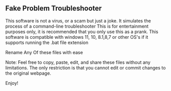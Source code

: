 ## Fake Problem Troubleshooter
This software is not a virus, or a scam but just a joke. It simulates the process of a command-line troubleshooter
This is for entertainment purposes only, it is recommended that you only use this as a prank.
This software is compatible with windows 11, 10, 8.1,8,7 or other OS's if it supports running the .bat file extension

Rename Any Of these files with ease

Note:
Feel free to copy, paste, edit, and share these files without any limitations. The only restriction is that you cannot edit or commit changes to the original webpage.

Enjoy!

